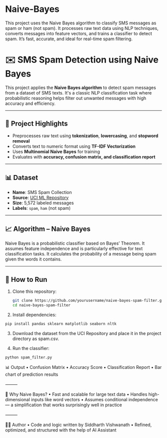 # Naive-Bayes
This project uses the Naive Bayes algorithm to classify SMS messages as spam or ham (not spam). It processes raw text data using NLP techniques, converts messages into feature vectors, and trains a classifier to detect spam. It’s fast, accurate, and ideal for real-time spam filtering.
# ✉️ SMS Spam Detection using Naive Bayes

This project applies the **Naive Bayes algorithm** to detect spam messages from a dataset of SMS texts. It's a classic NLP classification task where probabilistic reasoning helps filter out unwanted messages with high accuracy and efficiency.

---

## 📌 Project Highlights

- Preprocesses raw text using **tokenization**, **lowercasing**, and **stopword removal**
- Converts text to numeric format using **TF-IDF Vectorization**
- Uses **Multinomial Naive Bayes** for training
- Evaluates with **accuracy, confusion matrix, and classification report**

---

## 📊 Dataset

- **Name**: SMS Spam Collection
- **Source**: [UCI ML Repository](https://archive.ics.uci.edu/ml/datasets/sms+spam+collection)
- **Size**: 5,572 labeled messages
- **Labels**: `spam`, `ham` (not spam)

---

## 📈 Algorithm – Naive Bayes

Naive Bayes is a probabilistic classifier based on Bayes’ Theorem. It assumes feature independence and is particularly effective for text classification tasks. It calculates the probability of a message being spam given the words it contains.

---

## 🚀 How to Run

1. Clone this repository:
   ```bash
   git clone https://github.com/yourusername/naive-bayes-spam-filter.git
   cd naive-bayes-spam-filter

2.	Install dependencies:
   ```bash
   pip install pandas sklearn matplotlib seaborn nltk
   ```
3.	Download the dataset from the UCI Repository and place it in the project directory as spam.csv.
   
5.	Run the classifier:
   ```bash
   python spam_filter.py
   ```
📊 Output
	•	Confusion Matrix
	•	Accuracy Score
	•	Classification Report
	•	Bar chart of prediction results

⸻

🧠 Why Naive Bayes?
	•	Fast and scalable for large text data
	•	Handles high-dimensional inputs like word vectors
	•	Assumes conditional independence — a simplification that works surprisingly well in practice

⸻

👨‍💻 Author
	•	Code and logic written by Siddharth Vishwanath
	•	Refined, optimized, and structured with the help of AI Assistant

